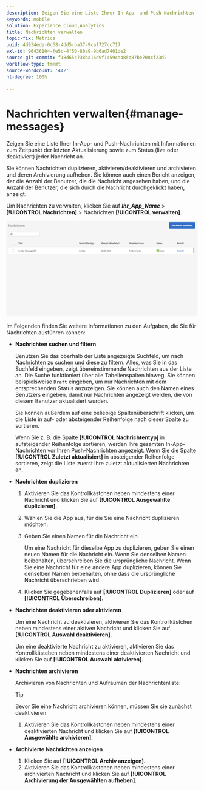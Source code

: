 ```yaml
---
description: Zeigen Sie eine Liste Ihrer In-App- und Push-Nachrichten mit Informationen zum Zeitpunkt der letzten Aktualisierung sowie zum Status (live oder deaktiviert) jeder Nachricht an.
keywords: mobile
solution: Experience Cloud,Analytics
title: Nachrichten verwalten
topic-fix: Metrics
uuid: 4d934ede-0c68-4dd5-ba37-9caf727cc717
exl-id: 96436104-fe5d-4f50-80a9-9b6ad7401de2
source-git-commit: f18d65c738ba16d9f1459ca485d87be708cf23d2
workflow-type: tm+mt
source-wordcount: '442'
ht-degree: 100%

---
```


# Nachrichten verwalten{#manage-messages}

Zeigen Sie eine Liste Ihrer In-App- und Push-Nachrichten mit Informationen zum Zeitpunkt der letzten Aktualisierung sowie zum Status (live oder deaktiviert) jeder Nachricht an.

Sie können Nachrichten duplizieren, aktivieren/deaktivieren und archivieren und deren Archivierung aufheben. Sie können auch einen Bericht anzeigen, der die Anzahl der Benutzer, die die Nachricht angesehen haben, und die Anzahl der Benutzer, die sich durch die Nachricht durchgeklickt haben, anzeigt.

Um Nachrichten zu verwalten, klicken Sie auf ***Ihr_App_Name*** > **[!UICONTROL Nachrichten]** > Nachrichten **[!UICONTROL verwalten]**.

![](assets/manage_messages.png)

Im Folgenden finden Sie weitere Informationen zu den Aufgaben, die Sie für Nachrichten ausführen können:

* **Nachrichten suchen und filtern**

   Benutzen Sie das oberhalb der Liste angezeigte Suchfeld, um nach Nachrichten zu suchen und diese zu filtern. Alles, was Sie in das Suchfeld eingeben, zeigt übereinstimmende Nachrichten aus der Liste an. Die Suche funktioniert über alle Tabellenspalten hinweg. Sie können beispielsweise  `Draft` eingeben, um nur Nachrichten mit dem entsprechenden Status anzuzeigen. Sie können auch den Namen eines Benutzers eingeben, damit nur Nachrichten angezeigt werden, die von diesem Benutzer aktualisiert wurden.

   Sie können außerdem auf eine beliebige Spaltenüberschrift klicken, um die Liste in auf- oder absteigender Reihenfolge nach dieser Spalte zu sortieren.

   Wenn Sie z. B. die Spalte **[!UICONTROL Nachrichtentyp]** in aufsteigender Reihenfolge sortieren, werden Ihre gesamten In-App-Nachrichten vor Ihren Push-Nachrichten angezeigt. Wenn Sie die Spalte **[!UICONTROL Zuletzt aktualisiert]** in absteigender Reihenfolge sortieren, zeigt die Liste zuerst Ihre zuletzt aktualisierten Nachrichten an.

* **Nachrichten duplizieren**

   1. Aktivieren Sie das Kontrollkästchen neben mindestens einer Nachricht und klicken Sie auf **[!UICONTROL Ausgewählte duplizieren]**.
   1. Wählen Sie die App aus, für die Sie eine Nachricht duplizieren möchten.
   1. Geben Sie einen Namen für die Nachricht ein.

      Um eine Nachricht für dieselbe App zu duplizieren, geben Sie einen neuen Namen für die Nachricht ein. Wenn Sie denselben Namen beibehalten, überschreiben Sie die ursprüngliche Nachricht. Wenn Sie eine Nachricht für eine andere App duplizieren, können Sie denselben Namen beibehalten, ohne dass die ursprüngliche Nachricht überschrieben wird.

   1. Klicken Sie gegebenenfalls auf **[!UICONTROL Duplizieren]** oder auf **[!UICONTROL Überschreiben]**.

* **Nachrichten deaktivieren oder aktivieren**

   Um eine Nachricht zu deaktivieren, aktivieren Sie das Kontrollkästchen neben mindestens einer aktiven Nachricht und klicken Sie auf **[!UICONTROL Auswahl deaktivieren]**.

   Um eine deaktivierte Nachricht zu aktivieren, aktivieren Sie das Kontrollkästchen neben mindestens einer deaktivierten Nachricht und klicken Sie auf **[!UICONTROL Auswahl aktivieren]**.

* **Nachrichten archivieren**

   Archivieren von Nachrichten und Aufräumen der Nachrichtenliste:

   >[!TIP]
   >
   >Bevor Sie eine Nachricht archivieren können, müssen Sie sie zunächst deaktivieren.

   1. Aktivieren Sie das Kontrollkästchen neben mindestens einer deaktivierten Nachricht und klicken Sie auf **[!UICONTROL Ausgewählte archivieren]**.

* **Archivierte Nachrichten anzeigen**

   1. Klicken Sie auf **[!UICONTROL Archiv anzeigen]**.
   1. Aktivieren Sie das Kontrollkästchen neben mindestens einer archivierten Nachricht und klicken Sie auf **[!UICONTROL Archivierung der Ausgewählten aufheben]**.
